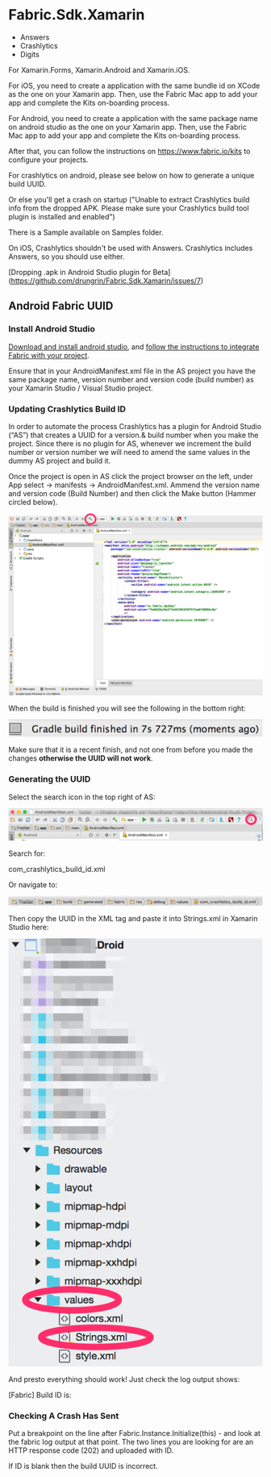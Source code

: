 # Fabric.Sdk.Xamarin

- Answers
- Crashlytics
- Digits

For Xamarin.Forms, Xamarin.Android and Xamarin.iOS.

For iOS, you need to create a application with the same bundle id on XCode as the one on your Xamarin app.
Then, use the Fabric Mac app to add your app and complete the Kits on-boarding process.

For Android, you need to create a application with the same package name on android studio as the one on your Xamarin app.
Then, use the Fabric Mac app to add your app and complete the Kits on-boarding process.

After that, you can follow the instructions on https://www.fabric.io/kits to configure your projects.

For crashlytics on android, please see below on how to generate a unique build UUID. 

Or else you'll get a crash on startup ("Unable to extract Crashlytics build info from the dropped APK. Please make sure your Crashlytics build tool plugin is installed and enabled")

There is a Sample available on Samples folder.

On iOS, Crashlytics shouldn't be used with Answers. Crashlytics includes Answers, so you should use either.

[Dropping .apk in Android Studio plugin for Beta] (https://github.com/drungrin/Fabric.Sdk.Xamarin/issues/7)

## Android Fabric UUID

### Install Android Studio
[Download and install android studio](https://developer.android.com/studio/index.html), and [follow the instructions to integrate Fabric with your project](https://fabric.io/kits/android/crashlytics/install).

Ensure that in your AndroidManifest.xml file in the AS project you have the same package name, version number and version code (build number) as your Xamarin Studio / Visual Studio project. 

### Updating Crashlytics Build ID
In order to automate the process Crashlytics has a plugin for Android Studio (“AS”) that creates a UUID for a version.& build number when you make the project. Since there is no plugin for AS, whenever we increment the build number or version number we will need to amend the same values in the dummy AS project and build it.

Once the project is open in AS click the project browser on the left, under App select -> manifests -> AndroidManifest.xml. Ammend the version name and version code (Build Number) and then click the Make button (Hammer circled below).

![Image 1][img1]

When the build is finished you will see the following in the bottom right:

![Image 2][img2]

Make sure that it is a recent finish, and not one from before you made the changes **otherwise the UUID will not work**.

### Generating the UUID
Select the search icon in the top right of AS:

![Image3][img3]

Search for:

com_crashlytics_build_id.xml

Or navigate to:

![Image 4][img4]

Then copy the UUID in the <string/> XML tag and paste it into Strings.xml in Xamarin Studio here:

![Image 5][img5]

And presto everything should work! Just check the log output shows:

[Fabric] Build ID is: <New Build ID>

### Checking A Crash Has Sent
Put a breakpoint on the line after Fabric.Instance.Initialize(this) - and look at the fabric log output at that point. The two lines you are looking for are an HTTP response code (202) and uploaded with ID.

If ID is blank then the build UUID is incorrect.

[img1]: assets/1.png?raw=true
[img2]: assets/2.png?raw=true
[img3]: assets/3.png?raw=true
[img4]: assets/4.png?raw=true
[img5]: assets/5.png?raw=true
